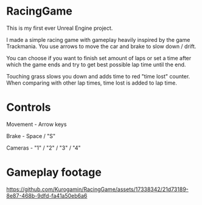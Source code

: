 # RacingGame
This is my first ever Unreal Engine project.

I made a simple racing game with gameplay heavily inspired by the game Trackmania. You use arrows to move the car and brake to slow down / drift.

You can choose if you want to finish set amount of laps or set a time after which the game ends and try to get best possible lap time until the end.

Touching grass slows you down and adds time to red "time lost" counter. When comparing with other lap times, time lost is added to lap time.

# Controls
Movement - Arrow keys

Brake    - Space / "S"

Cameras  - "1" / "2" / "3" / "4"

# Gameplay footage

https://github.com/Kurogamin/RacingGame/assets/17338342/21d73189-8e87-468b-9dfd-fa41a50eb6a6


